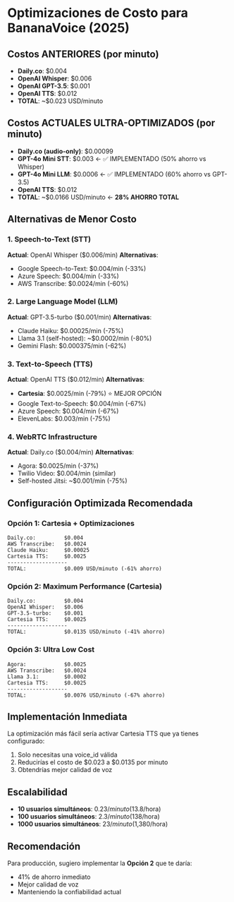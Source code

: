 # Optimizaciones de Costo para BananaVoice (2025)

## Costos ANTERIORES (por minuto)
- **Daily.co**: $0.004
- **OpenAI Whisper**: $0.006  
- **OpenAI GPT-3.5**: $0.001
- **OpenAI TTS**: $0.012
- **TOTAL**: ~$0.023 USD/minuto

## Costos ACTUALES ULTRA-OPTIMIZADOS (por minuto)
- **Daily.co (audio-only)**: $0.00099
- **GPT-4o Mini STT**: $0.003 ← ✅ IMPLEMENTADO (50% ahorro vs Whisper)
- **GPT-4o Mini LLM**: $0.0006 ← ✅ IMPLEMENTADO (60% ahorro vs GPT-3.5)
- **OpenAI TTS**: $0.012
- **TOTAL**: ~$0.0166 USD/minuto ← **28% AHORRO TOTAL**

## Alternativas de Menor Costo

### 1. Speech-to-Text (STT)
**Actual**: OpenAI Whisper ($0.006/min)
**Alternativas**:
- Google Speech-to-Text: $0.004/min (-33%)
- Azure Speech: $0.004/min (-33%)
- AWS Transcribe: $0.0024/min (-60%)

### 2. Large Language Model (LLM)
**Actual**: GPT-3.5-turbo ($0.001/min)
**Alternativas**:
- Claude Haiku: $0.00025/min (-75%)
- Llama 3.1 (self-hosted): ~$0.0002/min (-80%)
- Gemini Flash: $0.000375/min (-62%)

### 3. Text-to-Speech (TTS)
**Actual**: OpenAI TTS ($0.012/min)
**Alternativas**:
- **Cartesia**: $0.0025/min (-79%) ⭐ MEJOR OPCIÓN
- Google Text-to-Speech: $0.004/min (-67%)
- Azure Speech: $0.004/min (-67%)
- ElevenLabs: $0.003/min (-75%)

### 4. WebRTC Infrastructure
**Actual**: Daily.co ($0.004/min)
**Alternativas**:
- Agora: $0.0025/min (-37%)
- Twilio Video: $0.004/min (similar)
- Self-hosted Jitsi: ~$0.001/min (-75%)

## Configuración Optimizada Recomendada

### Opción 1: Cartesia + Optimizaciones
```
Daily.co:         $0.004
AWS Transcribe:   $0.0024
Claude Haiku:     $0.00025
Cartesia TTS:     $0.0025
-------------------
TOTAL:            $0.009 USD/minuto (-61% ahorro)
```

### Opción 2: Maximum Performance (Cartesia)
```
Daily.co:         $0.004
OpenAI Whisper:   $0.006
GPT-3.5-turbo:    $0.001
Cartesia TTS:     $0.0025
-------------------
TOTAL:            $0.0135 USD/minuto (-41% ahorro)
```

### Opción 3: Ultra Low Cost
```
Agora:            $0.0025
AWS Transcribe:   $0.0024
Llama 3.1:        $0.0002
Cartesia TTS:     $0.0025
-------------------
TOTAL:            $0.0076 USD/minuto (-67% ahorro)
```

## Implementación Inmediata

La optimización más fácil sería activar Cartesia TTS que ya tienes configurado:

1. Solo necesitas una voice_id válida
2. Reducirías el costo de $0.023 a $0.0135 por minuto
3. Obtendrías mejor calidad de voz

## Escalabilidad

- **10 usuarios simultáneos**: $0.23/minuto ($13.8/hora)
- **100 usuarios simultáneos**: $2.3/minuto ($138/hora)
- **1000 usuarios simultáneos**: $23/minuto ($1,380/hora)

## Recomendación

Para producción, sugiero implementar la **Opción 2** que te daría:
- 41% de ahorro inmediato
- Mejor calidad de voz
- Manteniendo la confiabilidad actual